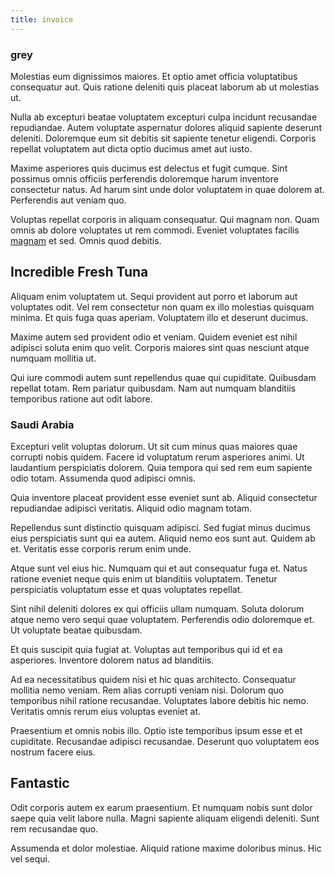 ```yaml
---
title: invoice
---
```


### grey

Molestias eum dignissimos maiores. Et optio amet officia voluptatibus consequatur aut. Quis ratione deleniti quis placeat laborum ab ut molestias ut.

Nulla ab excepturi beatae voluptatem excepturi culpa incidunt recusandae repudiandae. Autem voluptate aspernatur dolores aliquid sapiente deserunt deleniti. Doloremque eum sit debitis sit sapiente tenetur eligendi. Corporis repellat voluptatem aut dicta optio ducimus amet aut iusto.

Maxime asperiores quis ducimus est delectus et fugit cumque. Sint possimus omnis officiis perferendis doloremque harum inventore consectetur natus. Ad harum sint unde dolor voluptatem in quae dolorem at. Perferendis aut veniam quo.

Voluptas repellat corporis in aliquam consequatur. Qui magnam non. Quam omnis ab dolore voluptates ut rem commodi. Eveniet voluptates facilis [magnam](/dolore/odio/neque/repellat/system.md) et sed. Omnis quod debitis.

## Incredible Fresh Tuna

Aliquam enim voluptatem ut. Sequi provident aut porro et laborum aut voluptates odit. Vel rem consectetur non quam ex illo molestias quisquam minima. Et quis fuga quas aperiam. Voluptatem illo et deserunt ducimus.

Maxime autem sed provident odio et veniam. Quidem eveniet est nihil adipisci soluta enim quo velit. Corporis maiores sint quas nesciunt atque numquam mollitia ut.

Qui iure commodi autem sunt repellendus quae qui cupiditate. Quibusdam repellat totam. Rem pariatur quibusdam. Nam aut numquam blanditiis temporibus ratione aut odit labore.

### Saudi Arabia

Excepturi velit voluptas dolorum. Ut sit cum minus quas maiores quae corrupti nobis quidem. Facere id voluptatum rerum asperiores animi. Ut laudantium perspiciatis dolorem. Quia tempora qui sed rem eum sapiente odio totam. Assumenda quod adipisci omnis.

Quia inventore placeat provident esse eveniet sunt ab. Aliquid consectetur repudiandae adipisci veritatis. Aliquid odio magnam totam.

Repellendus sunt distinctio quisquam adipisci. Sed fugiat minus ducimus eius perspiciatis sunt qui ea autem. Aliquid nemo eos sunt aut. Quidem ab et. Veritatis esse corporis rerum enim unde.

Atque sunt vel eius hic. Numquam qui et aut consequatur fuga et. Natus ratione eveniet neque quis enim ut blanditiis voluptatem. Tenetur perspiciatis voluptatum esse et quas voluptates repellat.

Sint nihil deleniti dolores ex qui officiis ullam numquam. Soluta dolorum atque nemo vero sequi quae voluptatem. Perferendis odio doloremque et. Ut voluptate beatae quibusdam.

Et quis suscipit quia fugiat at. Voluptas aut temporibus qui id et ea asperiores. Inventore dolorem natus ad blanditiis.

Ad ea necessitatibus quidem nisi et hic quas architecto. Consequatur mollitia nemo veniam. Rem alias corrupti veniam nisi. Dolorum quo temporibus nihil ratione recusandae. Voluptates labore debitis hic nemo. Veritatis omnis rerum eius voluptas eveniet at.

Praesentium et omnis nobis illo. Optio iste temporibus ipsum esse et et cupiditate. Recusandae adipisci recusandae. Deserunt quo voluptatem eos nostrum facere eius.

## Fantastic

Odit corporis autem ex earum praesentium. Et numquam nobis sunt dolor saepe quia velit labore nulla. Magni sapiente aliquam eligendi deleniti. Sunt rem recusandae quo.

Assumenda et dolor molestiae. Aliquid ratione maxime doloribus minus. Hic vel sequi.
